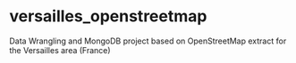 # versailles_openstreetmap
Data Wrangling and MongoDB project based on OpenStreetMap extract for the Versailles area (France)
